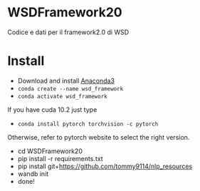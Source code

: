 # WSDFramework20
Codice e dati per il framework2.0 di WSD


# Install
- Download and install [Anaconda3](https://pytorch.org/get-started/locally/)
- ```conda create --name wsd_framework```
- ```conda activate wsd_framework```

If you have cuda 10.2 just type
- ```conda install pytorch torchvision -c pytorch```

Otherwise, refer to pytorch website to select the right version.
- cd WSDFramework20
- pip install -r requirements.txt
- pip install git+https://github.com/tommy9114/nlp_resources
- wandb init
- done!
